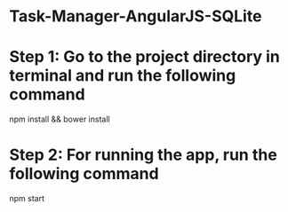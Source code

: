 # Task-Manager-AngularJS-SQLite

# Step 1: Go to the project directory in terminal and run the following command

npm install && bower install

# Step 2: For running the app, run the following command 

npm start 



